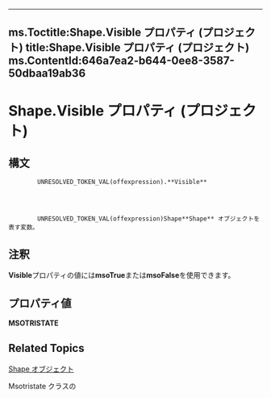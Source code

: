 
---
ms.Toctitle:Shape.Visible プロパティ (プロジェクト)
title:Shape.Visible プロパティ (プロジェクト)
ms.ContentId:646a7ea2-b644-0ee8-3587-50dbaa19ab36
---
# Shape.Visible プロパティ (プロジェクト)





## 構文

            UNRESOLVED_TOKEN_VAL(offexpression).**Visible**




            UNRESOLVED_TOKEN_VAL(offexpression)Shape**Shape** オブジェクトを表す変数。



## 注釈
**Visible**プロパティの値には**msoTrue**または**msoFalse**を使用できます。



## プロパティ値
**MSOTRISTATE**



## Related Topics

[Shape オブジェクト](d2b32bcd-5595-a4a7-9772-feb25fd0103a.md)

Msotristate クラスの[](http://msdn.microsoft.com/en-us/library/office/ff860737(v=office.15))




